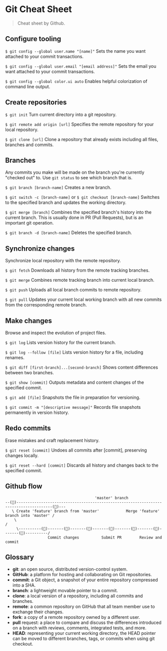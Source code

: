 # Git Cheat Sheet
> Cheat sheet by Github.

## Configure tooling

`$ git config --global user.name "[name]"`
Sets the name you want attached to your commit transactions.

`$ git config --global user.email "[email address]"`
Sets the email you want attached to your commit transactions.

`$ git config --global color.ui auto`
Enables helpful colorization of command line output.

## Create repositories

`$ git init`
Turn current directory into a git repository.

`$ git remote add origin [url]`
Specifies the remote repository for your local repository.

`$ git clone [url]`
Clone a repository that already exists including all files, branches and commits.

## Branches
Any commits you make will be made on the branch you're currently "checked out" to.
Use `git status` to see which branch that is.

`$ git branch [branch-name]`
Creates a new branch.

`$ git switch -c [branch-name]`
or
`$ git checkout [branch-name]`
Switches to the specified branch and updates the working directory.

`$ git merge [branch]`
Combines the specified branch's history into the current branch.
This is usually done in PR (Pull Requests), but is an important git operation.

`$ git branch -d [branch-name]`
Deletes the specified branch.

## Synchronize changes
Synchronize local repository with the remote repository.

`$ git fetch`
Downloads all history from the remote tracking branches.

`$ git merge`
Combines remote tracking branch into current local branch.

`$ git push`
Uploads all local branch commits to remote repository.

`$ git pull`
Updates your current local working branch with all new commits from the corresponding remote branch.

## Make changes
Browse and inspect the evolution of project files.

`$ git log`
Lists version history for the current branch.

`$ git log --follow [file]`
Lists version history for a file, including renames.

`$ git diff [first-branch]...[second-branch]`
Shows content differences between two branches.

`$ git show [commit]`
Outputs metadata and content changes of the specified commit.

`$ git add [file]`
Snapshots the file in preparation for versioning.

`$ git commit -m "[descriptive message]"`
Records file snapshots permanently in version history.

## Redo commits
Erase mistakes and craft replacement history.

`$ git reset [commit]`
Undoes all commits after [commit], preserving changes locally.

`$ git reset --hard [commit]`
Discards all history and changes back to the specified commit.

## Github flow
```
                                        'master' branch
--()--------------------------------------------------------------------------------------()---
   \ Create 'feature' branch from 'master'            Merge 'feature' branch into 'master' /
    \                                                                                     /
     \----------()-------()-------()-------()-------()-------()-------()----------/
                   Commit changes          Submit PR        Review and commit
```


## Glossary

* **git**:        an open source, distributed version-control system.
* **GitHub**:     a platform for hosting and collaborating on Git repositories.
* **commit**:     a Git object, a snapshot of your entire repository compressed into a SHA.
* **branch**:     a lightweight movable pointer to a commit.
* **clone**:      a local version of a repository, including all commits and branches.
* **remote**:     a common repository on GitHub that all team member use to exchange their changes.
* **fork**:       a copy of a remote repository owned by a different user.
* **pull**        request: a place to compare and discuss the differences introduced on a branch with reviews, comments, integrated tests, and more.
* **HEAD**:       representing your current working directory, the HEAD pointer can be moved to different branches, tags, or commits when using git checkout.
